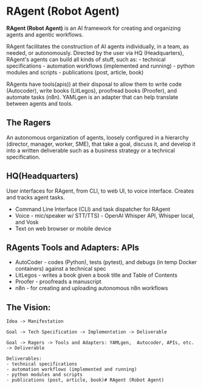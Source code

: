 # RAgent (Robot Agent)

**RAgent (Robot Agent)** is an AI framework for creating and organizing agents and agentic workflows.

RAgent facilitates the construction of AI agents individually, in a team, as needed, or autonomously.
Directed by the user via HQ (Headquarters), RAgent's agents can build all kinds of stuff, such as:
    - technical specifications
    - automation workflows (implemented and running)
    - python modules and scripts
    - publications (post, article, book)

RAgents have tools(apis)) at their disposal to allow them to write code (Autocoder), write books (LitLegos), proofread books (Proofer), and automate tasks (n8n). YAMLgen is an adapter that can help translate between agents and tools.

## The Ragers
An autonomous organization of agents, loosely configured in a hierarchy (director, manager, worker, SME), that take a goal, discuss it, and develop it into a written deliverable such as a business strategy or a technical specification.

## HQ(Headquarters)
User interfaces for RAgent, from CLI, to web UI, to voice interface.  Creates and tracks agent tasks.
- Command Line Interface (CLI) and task dispatcher for RAgent
- Voice - mic/speaker w/ STT/TTS) - OpenAI Whisper API, Whisper local, and Vosk
- Text on web browser or mobile device

## RAgents Tools and Adapters: APIs
- AutoCoder - codes (Python), tests (pytest), and debugs (in temp Docker containers) against a technical spec
- LitLegos - writes a book given a book title and Table of Contents
- Proofer - proofreads a manuscript
- n8n - for creating and uploading autonomous n8n workflows

## The Vision:
    Idea -> Manifestation

    Goal -> Tech Specification -> Implementation -> Deliverable

    Goal -> Ragers -> Tools and Adapters: YAMLgen,  Autocoder, APIs, etc.  -> Deliverable

    Deliverables:
    - technical specifications
    - automation workflows (implemented and running)
    - python modules and scripts
    - publications (post, article, book)# RAgent (Robot Agent)
